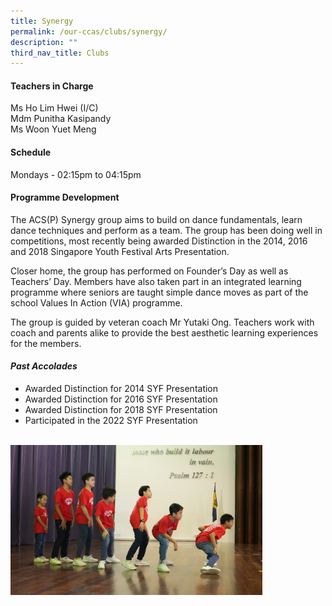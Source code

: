 ```yaml
---
title: Synergy
permalink: /our-ccas/clubs/synergy/
description: ""
third_nav_title: Clubs
---
```

#### **Teachers in Charge**

Ms Ho Lim Hwei (I/C)<br> Mdm Punitha Kasipandy <br> Ms Woon Yuet Meng

#### **Schedule**

Mondays - 02:15pm to 04:15pm

#### **Programme Development**

The ACS(P) Synergy group aims to build on dance fundamentals, learn dance techniques and perform as a team. The group has been doing well in competitions, most recently being awarded Distinction in the 2014, 2016 and 2018 Singapore Youth Festival Arts Presentation.

Closer home, the group has performed on Founder’s Day as well as Teachers’ Day. Members have also taken part in an integrated learning programme where seniors are taught simple dance moves as part of the school Values In Action (VIA) programme.

The group is guided by veteran coach Mr Yutaki Ong. Teachers work with coach and parents alike to provide the best aesthetic learning experiences for the members.

#### ***Past Accolades***

* Awarded Distinction for 2014 SYF Presentation
* Awarded Distinction for 2016 SYF Presentation&nbsp;
* Awarded Distinction for 2018 SYF Presentation
* Participated in the 2022 SYF Presentation



<br>
<img src="/images/synergy4.JPG" style="width:80%" align="center">
<br>
<br>